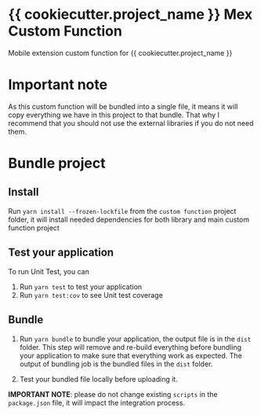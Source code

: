 # {{ cookiecutter.project_name }} Mex Custom Function
Mobile extension custom function for {{ cookiecutter.project_name }}

# Important note
As this custom function will be bundled into a single file, it means it will copy everything we have in this project to that bundle. That why I recommend that you should not use the external libraries if you do not need them.

# Bundle project

## Install

Run `yarn install --frozen-lockfile` from the `custom function` project folder, it will install needed dependencies for both library and main custom function project

## Test your application
To run Unit Test, you can

1. Run `yarn test` to test your application
2. Run `yarn test:cov` to see Unit test coverage

## Bundle

1. Run `yarn bundle` to bundle your application, the output file is in the `dist` folder. This step will remove and re-build everything before bundling your application to make sure that everything work as expected. The output of bundling job is the bundled files in the `dist` folder.

2. Test your bundled file locally before uploading it.

**IMPORTANT NOTE**: please do not change existing `scripts` in the `package.json` file, it will impact the integration process.
